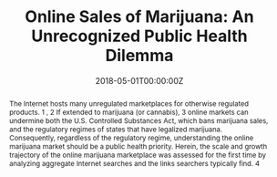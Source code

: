 ---
title: "Online Sales of Marijuana: An Unrecognized Public Health Dilemma"

authors:
- "admin"
- "Eric C. Leas"
- "Mark Dredze"
- "John W. Ayers"
date: "2018-05-01T00:00:00Z"
doi: "10.1016/j.amepre.2018.01.032"
venue: "American Journal of Preventive Medicine"
publishDate: "2017-01-01T00:00:00Z"
publication_types: ["2"]
abstract: "The Internet hosts many unregulated marketplaces for otherwise regulated products. 1 ,  2 If extended to marijuana (or cannabis), 3 online markets can undermine both the U.S. Controlled Substances Act, which bans marijuana sales, and the regulatory regimes of states that have legalized marijuana. Consequently, regardless of the regulatory regime, understanding the online marijuana market should be a public health priority. Herein, the scale and growth trajectory of the online marijuana marketplace was assessed for the first time by analyzing aggregate Internet searches and the links searchers typically find. 4"
summary: "Caputi, T. L., Leas, E. C., Dredze, M., & Ayers, J. W. (2018). Online Sales of Marijuana: An Unrecognized Public Health Dilemma. American Journal of Preventive Medicine, 54(5), 719'721. doi:10.1016/j.amepre.2018.01.032"
tags: 
featured: false
links:
- name: Paper Link
  url: "https://www.ajpmonline.org/article/S0749-3797(18)30064-3/fulltext"
url_pdf: "/files/AJPM-2018.pdf"
image:
  focal_point: ""
  preview_only: false
---